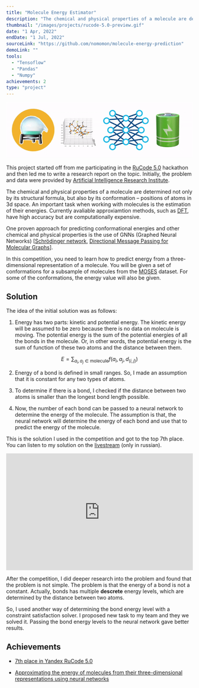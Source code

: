 ```yaml
---
title: "Molecule Energy Estimator"
description: "The chemical and physical properties of a molecule are determined not only by its structural formula, but also by its conformation – positions of atoms in 3d space."
thumbnail: "/images/projects/rucode-5.0-preview.gif"
date: "1 Apr, 2022"
endDate: "1 Jul, 2022"
sourceLink: "https://github.com/nomomon/molecule-energy-prediction"
demoLink: ""
tools:
  - "Tensoflow"
  - "Pandas"
  - "Numpy"
achievements: 2
type: "project"
---
```


![banner](/images/projects/rucode-5.0-preview.gif)

This project started off from me participating in the [RuCode 5.0](https://rucode.net/) hackathon and then led me to write a research report on the topic. Initially, the problem and data were provided by [Artificial Intelligence Research Institute](https://airi.net/).

The chemical and physical properties of a molecule are determined not only by its structural formula, but also by its conformation – positions of atoms in 3d space. An important task when working with molecules is the estimation of their energies. Currently avaliable approxiamtion methods, such as [DFT](https://en.wikipedia.org/wiki/Density_functional_theory), have high accuracy but are computationally expensive.

One proven approach for predicting conformational energies and other chemical and physical properties is the use of GNNs (Graphed Neural Networks) [[Schrödinger network](https://arxiv.org/abs/1706.08566), [Directional Message Passing for Molecular Graphs](https://arxiv.org/abs/2003.03123)].

In this competition, you need to learn how to predict energy from a three-dimensional representation of a molecule. You will be given a set of conformations for a subsample of molecules from the [MOSES](https://github.com/molecularsets/moses) dataset. For some of the conformations, the energy value will also be given.

## Solution

The idea of the initial solution was as follows:

1. Energy has two parts: kinetic and potential energy. The kinetic energy will be assumed to be zero because there is no data on molecule is moving. The potential energy is the sum of the potential energies of all the bonds in the molecule. Or, in other words, the potential energy is the sum of function of these two atoms and the distance between them.

$$E = \sum_{a_i, a_j \in \text{molecule}}{f(a_i, a_j, d_{(i, j)})}$$

2. Energy of a bond is defined in small ranges. So, I made an assumption that it is constant for any two types of atoms.

3. To determine if there is a bond, I checked if the distance between two atoms is smaller than the longest bond length possible.

4. Now, the number of each bond can be passed to a neural network to determine the energy of the molecule. The assumption is that, the neural network will determine the energy of each bond and use that to predict the energy of the molecule.

This is the solution I used in the competition and got to the top 7th place. You can listen to my solution on the [livestream](https://www.youtube.com/watch?v=jGRQjQZg4Ck&t=8577s) (only in russian).

<iframe width="560" height="315" style="display:block; margin:auto; margin-bottom:1em; max-width:100%;" src="https://www.youtube.com/embed/jGRQjQZg4Ck?start=8577" title="YouTube video player" frameborder="0" allow="accelerometer; autoplay; clipboard-write; encrypted-media; gyroscope; picture-in-picture" allowfullscreen></iframe>

After the competition, I did deeper research into the problem and found that the problem is not simple. The problem is that the energy of a bond is not a constant. Actually, bonds has multiple **descrete** energy levels, which are determined by the distance between two atoms.

So, I used another way of determining the bond energy level with a constraint satisfaction solver. I proposed new task to my team and they we solved it. Passing the bond energy levels to the neural network gave better results.

## Achievements

- [7th place in Yandex RuCode 5.0](https://www.kaggle.com/competitions/molecular-energy-estimation-rucode/leaderboard)

- [Approximating the energy of molecules from their three-dimensional representations using neural networks](https://nomomon.github.io/molecule-energy-prediction/report/report.pdf)
